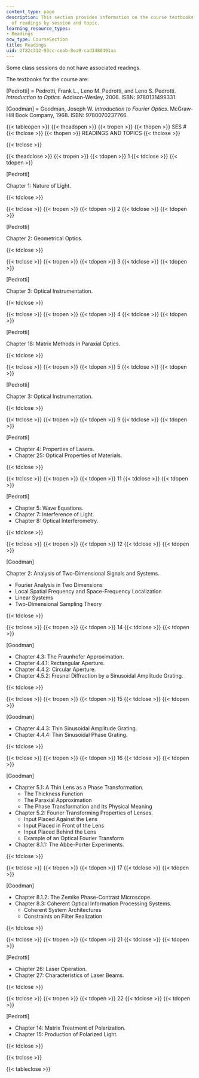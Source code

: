 ```yaml
---
content_type: page
description: This section provides information on the course textbooks and the schedule
  of readings by session and topic.
learning_resource_types:
- Readings
ocw_type: CourseSection
title: Readings
uid: 2f82c312-93cc-ceab-8ea9-cad3480491aa
---
```


Some class sessions do not have associated readings.

The textbooks for the course are:

\[Pedrotti\] = Pedrotti, Frank L., Leno M. Pedrotti, and Leno S. Pedrotti. _Introduction to Optics_. Addison-Wesley, 2006. ISBN: 9780131499331.

\[Goodman\] = Goodman, Joseph W. _Introduction to Fourier Optics_. McGraw-Hill Book Company, 1968. ISBN: 9780070237766.

{{< tableopen >}}
{{< theadopen >}}
{{< tropen >}}
{{< thopen >}}
SES #
{{< thclose >}}
{{< thopen >}}
READINGS AND TOPICS
{{< thclose >}}

{{< trclose >}}

{{< theadclose >}}
{{< tropen >}}
{{< tdopen >}}
1
{{< tdclose >}}
{{< tdopen >}}


\[Pedrotti\]

Chapter 1: Nature of Light.


{{< tdclose >}}

{{< trclose >}}
{{< tropen >}}
{{< tdopen >}}
2
{{< tdclose >}}
{{< tdopen >}}


\[Pedrotti\]

Chapter 2: Geometrical Optics.


{{< tdclose >}}

{{< trclose >}}
{{< tropen >}}
{{< tdopen >}}
3
{{< tdclose >}}
{{< tdopen >}}


\[Pedrotti\]

Chapter 3: Optical Instrumentation.


{{< tdclose >}}

{{< trclose >}}
{{< tropen >}}
{{< tdopen >}}
4
{{< tdclose >}}
{{< tdopen >}}


\[Pedrotti\]

Chapter 18: Matrix Methods in Paraxial Optics.


{{< tdclose >}}

{{< trclose >}}
{{< tropen >}}
{{< tdopen >}}
5
{{< tdclose >}}
{{< tdopen >}}


\[Pedrotti\]

Chapter 3: Optical Instrumentation.


{{< tdclose >}}

{{< trclose >}}
{{< tropen >}}
{{< tdopen >}}
9
{{< tdclose >}}
{{< tdopen >}}


\[Pedrotti\]

*   Chapter 4: Properties of Lasers.
*   Chapter 25: Optical Properties of Materials.


{{< tdclose >}}

{{< trclose >}}
{{< tropen >}}
{{< tdopen >}}
11
{{< tdclose >}}
{{< tdopen >}}


\[Pedrotti\]

*   Chapter 5: Wave Equations.
*   Chapter 7: Interference of Light.
*   Chapter 8: Optical Interferometry.


{{< tdclose >}}

{{< trclose >}}
{{< tropen >}}
{{< tdopen >}}
12
{{< tdclose >}}
{{< tdopen >}}


\[Goodman\]

Chapter 2: Analysis of Two-Dimensional Signals and Systems.

*   Fourier Analysis in Two Dimensions
*   Local Spatial Frequency and Space-Frequency Localization
*   Linear Systems
*   Two-Dimensional Sampling Theory


{{< tdclose >}}

{{< trclose >}}
{{< tropen >}}
{{< tdopen >}}
14
{{< tdclose >}}
{{< tdopen >}}


\[Goodman\]

*   Chapter 4.3: The Fraunhofer Approximation.
*   Chapter 4.4.1: Rectangular Aperture.
*   Chapter 4.4.2: Circular Aperture.
*   Chapter 4.5.2: Fresnel Diffraction by a Sinusoidal Amplitude Grating.


{{< tdclose >}}

{{< trclose >}}
{{< tropen >}}
{{< tdopen >}}
15
{{< tdclose >}}
{{< tdopen >}}


\[Goodman\]

*   Chapter 4.4.3: Thin Sinusoidal Amplitude Grating.
*   Chapter 4.4.4: Thin Sinusoidal Phase Grating.


{{< tdclose >}}

{{< trclose >}}
{{< tropen >}}
{{< tdopen >}}
16
{{< tdclose >}}
{{< tdopen >}}


\[Goodman\]

*   Chapter 5.1: A Thin Lens as a Phase Transformation.
    *   The Thickness Function
    *   The Paraxial Approximation
    *   The Phase Transformation and Its Physical Meaning
*   Chapter 5.2: Fourier Transforming Properties of Lenses.
    *   Input Placed Against the Lens
    *   Input Placed in Front of the Lens
    *   Input Placed Behind the Lens
    *   Example of an Optical Fourier Transform
*   Chapter 8.1.1: The Abbe-Porter Experiments.


{{< tdclose >}}

{{< trclose >}}
{{< tropen >}}
{{< tdopen >}}
17
{{< tdclose >}}
{{< tdopen >}}


\[Goodman\]

*   Chapter 8.1.2: The Zemike Phase-Contrast Microscope.
*   Chapter 8.3: Coherent Optical Information Processing Systems.
    *   Coherent System Architectures
    *   Constraints on Filter Realization


{{< tdclose >}}

{{< trclose >}}
{{< tropen >}}
{{< tdopen >}}
21
{{< tdclose >}}
{{< tdopen >}}


\[Pedrotti\]

*   Chapter 26: Laser Operation.
*   Chapter 27: Characteristics of Laser Beams.


{{< tdclose >}}

{{< trclose >}}
{{< tropen >}}
{{< tdopen >}}
22
{{< tdclose >}}
{{< tdopen >}}


\[Pedrotti\]

*   Chapter 14: Matrix Treatment of Polarization.
*   Chapter 15: Production of Polarized Light.


{{< tdclose >}}

{{< trclose >}}

{{< tableclose >}}
